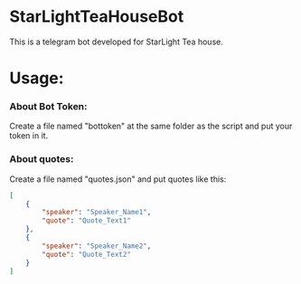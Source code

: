 # StarLightTeaHouseBot
This is a telegram bot developed for StarLight Tea house.  

# Usage:  
### About Bot Token:
Create a file named "bottoken" at the same folder as the script and put your token in it.

### About quotes:
Create a file named "quotes.json" and put quotes like this:
```json
[
    {
        "speaker": "Speaker_Name1",
        "quote": "Quote_Text1"
    },
    {
        "speaker": "Speaker_Name2",
        "quote": "Quote_Text2"
    }
]
```